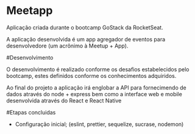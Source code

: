 # Meetapp

Aplicação criada durante o bootcamp GoStack da RocketSeat.

A aplicação desenvolvida é um app agregador de eventos para desenvolvedore (um acrônimo à Meetup + App).

#Desenvolvimento

O desenvolvimento é realizado conforme os desafios estabelecidos pelo bootcamp, estes definidos conforme os conhecimentos adquiridos.

Ao final do projeto a aplicação irá englobar a API para fornecimendo de dados através do node + express bem como a interface web e mobile desenvolvida através do React e React Native

#Etapas concluidas

- Configuração inicial; (eslint, prettier, sequelize, sucrase, nodemon)
